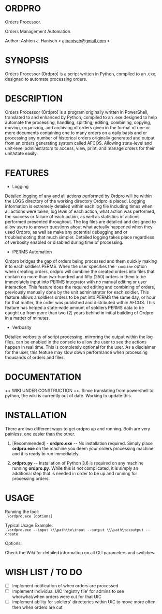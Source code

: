 # **ORDPRO**   
  
Orders Processor.  
  
Orders Management Automation.  

Author: Ashton J. Hanisch < <ajhanisch@gmail.com> >  
  
# **SYNOPSIS**  
Orders Processor (Ordpro) is a script written in Python, compiled to an .exe, designed to automate processing orders.
  
# **DESCRIPTION**  
Orders Processor (Ordpro) is a program originally written in PowerShell, translated to and enhanced by Python, compiled to an .exe designed to help automate the processing, handling, splitting, editing, combining, copying, moving, organizing, and archiving of orders given in the format of one or more documents containing one to many orders on a daily basis and or processing any number of historical orders originally generated and output from an orders generating system called AFCOS. Allowing state-level and unit-level administrators to access, view, print, and manage orders for their unit/state easily.
    
# **FEATURES**  
* Logging  
  
Detailed logging of any and all actions performed by Ordpro will be within the LOGS directory of the working directory Ordpro is placed. Logging information is extremely detailed within each log file including times when all actions were taken, log level of each action, what action was performed, the success or failure of each action, as well as statistics of actions performed presented throughout. The log files are detailed and designed to allow users to answer questions about what actually happened when they used Ordpro, as well as make any potential debugging and or troubleshooting that much simpler. Detailed logging takes place regardless of verbosity enabled or disabled during time of processing.  

* iPERMS Automation  
  
 Ordpro bridges the gap of orders being processed and them quickly making it to each soldiers PERMS. When the user specifies the `–combine` option when creating orders, ordpro will combine the created orders into files that contain no more than two-hundred and fifty (250) orders in them to be immediately input into PERMS integrator with no manual editing or user interaction. This feature does the required editing and combining of orders, previously manually done by the unit administrator for each soldier. This feature allows a soldiers orders to be put into PERMS the same day, or hour for that matter, the order was published and distributed within AFCOS. This feature has helped a state-wide amount of soldiers PERMS data to be caught up from more than two (2) years behind in initial building of Ordpro in a matter of minutes.  
 
* Verbosity  
  
Detailed verbosity of script processing, mirroring the output within the log files, can be enabled in the console to allow the user to see the actions happen in real time. This is completely optional for the user. As a disclaimer for the user, this feature may slow down performance when processing thousands of orders and files.
    
# **DOCUMENTATION**  
++ WIKI UNDER CONSTRUCTION ++. Since translating from powershell to python, the wiki is currently out of date. Working to update this.

# **INSTALLATION**  
There are two different ways to get ordpro up and running. Both are very painless, one easier than the other.  
1. [Recommended] - **ordpro.exe** -- No installation required. Simply place **ordpro.exe** on the machine you deem your orders processing machine and it is ready to run immediately.

2. **ordpro.py** -- Installation of Python 3.6 is required on any machine running **ordpro.py**. While this is not complicated, it is simply an additional step that is needed in order to be up and running for processing orders.

# **USAGE**  
Running the tool:  
`.\ordpro.exe [options]`
  
Typical Usage Example:  
`.\ordpro.exe --input \\\path\to\input --output \\\path\to\output --create`
  
Options:   
  
Check the Wiki for detailed information on all CLI parameters and switches.
  
# **WISH LIST / TO DO**  
- [ ] Implement notification of when orders are processed
- [ ] Implement individual UIC 'registry file' for admins to see who/what/when orders were cut for that UIC
- [ ] Implement ability for soldiers' directories within UIC to move more often then when orders are cut
